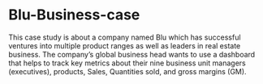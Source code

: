 # Blu-Business-case

This case study is about a company named Blu which has successful ventures into multiple product ranges as well as leaders in real estate business. The company’s global business head wants to use a dashboard that helps to track key metrics about their nine business unit managers (executives), products, Sales, Quantities sold, and gross margins (GM).
